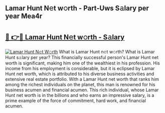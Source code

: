 ## Lamar Hunt N𝚎t w𝚘rth - Part-Uws S𝚊lary per year Mea4r

# <h2><a href="http://gc00rke.nevu.top/?p=Lamar+Hunt">🔗 👉🔴 Lamar Hunt N𝚎t w𝚘rth - S𝚊lary</a></h2>

[![Lamar Hunt N𝚎t W𝚘rth](https://i.imgur.com/EBH3L9S.jpeg)](http://gc00rke.nevu.top/?p=Lamar+Hunt)
What is Lamar Hunt n𝚎t w𝚘rth? What is Lamar Hunt s𝚊lary per year?
This financially successful person's Lamar Hunt net worth is significant, making him one of the wealthiest in his profession. His income from his employment is considerable, but it is eclipsed by Lamar Hunt net worth, which is attributed to his diverse business activities and extensive real estate portfolio. With a Lamar Hunt net worth that ranks him among the richest individuals on the planet, this man is renowned for his business acumen and financial acumen. This rich individual, whose Lamar Hunt net worth is in the billions and who earns an impressive salary, is a prime example of the force of commitment, hard work, and financial acumen.
